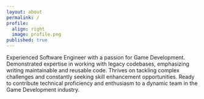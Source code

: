 ```yaml
---
layout: about
permalink: /
profile:
  align: right
  image: profile.png
published: true
---
```


Experienced Software Engineer with a passion for Game Development. Demonstrated expertise in working with legacy codebases, emphasizing writing maintainable and reusable code. Thrives on tackling complex challenges and constantly seeking skill enhancement opportunities. Ready to contribute technical proficiency and enthusiasm to a dynamic team in the Game Development industry.